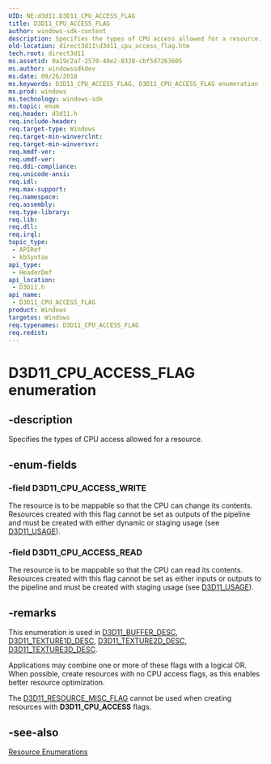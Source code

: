 ```yaml
---
UID: NE:d3d11.D3D11_CPU_ACCESS_FLAG
title: D3D11_CPU_ACCESS_FLAG
author: windows-sdk-content
description: Specifies the types of CPU access allowed for a resource.
old-location: direct3d11\d3d11_cpu_access_flag.htm
tech.root: direct3d11
ms.assetid: 0a19c2a7-2570-40e2-8328-cbf5d7263605
ms.author: windowssdkdev
ms.date: 09/26/2018
ms.keywords: D3D11_CPU_ACCESS_FLAG, D3D11_CPU_ACCESS_FLAG enumeration [Direct3D 11], D3D11_CPU_ACCESS_READ, D3D11_CPU_ACCESS_WRITE, d3d11/D3D11_CPU_ACCESS_FLAG, d3d11/D3D11_CPU_ACCESS_READ, d3d11/D3D11_CPU_ACCESS_WRITE, direct3d11.d3d11_cpu_access_flag, e0f1ea8e-63f7-ef8a-fa11-3cbc160d2469
ms.prod: windows
ms.technology: windows-sdk
ms.topic: enum
req.header: d3d11.h
req.include-header: 
req.target-type: Windows
req.target-min-winverclnt: 
req.target-min-winversvr: 
req.kmdf-ver: 
req.umdf-ver: 
req.ddi-compliance: 
req.unicode-ansi: 
req.idl: 
req.max-support: 
req.namespace: 
req.assembly: 
req.type-library: 
req.lib: 
req.dll: 
req.irql: 
topic_type:
 - APIRef
 - kbSyntax
api_type:
 - HeaderDef
api_location:
 - D3D11.h
api_name:
 - D3D11_CPU_ACCESS_FLAG
product: Windows
targetos: Windows
req.typenames: D3D11_CPU_ACCESS_FLAG
req.redist: 
---
```


# D3D11_CPU_ACCESS_FLAG enumeration


## -description


Specifies the types of CPU access allowed for a resource.


## -enum-fields




### -field D3D11_CPU_ACCESS_WRITE

The resource is to be mappable so that the CPU can change its contents. Resources created with this flag cannot be set as outputs of the pipeline and must be created with either dynamic or staging usage (see <a href="https://msdn.microsoft.com/251d462e-964e-42db-8554-dba8f5a9b1ef">D3D11_USAGE</a>).


### -field D3D11_CPU_ACCESS_READ

The resource is to be mappable so that the CPU can read its contents. Resources created with this flag cannot be set as either inputs or outputs to the pipeline and must be created with staging usage (see <a href="https://msdn.microsoft.com/251d462e-964e-42db-8554-dba8f5a9b1ef">D3D11_USAGE</a>).


## -remarks



This enumeration is used in <a href="https://msdn.microsoft.com/a5e470bb-011b-4a2a-96d6-cbf76fe12638">D3D11_BUFFER_DESC</a>, <a href="https://msdn.microsoft.com/8523d7b1-856e-4ec8-9286-4f1f2730a428">D3D11_TEXTURE1D_DESC</a>, <a href="https://msdn.microsoft.com/90c0f877-daf5-4b3d-9846-5bb414c55461">D3D11_TEXTURE2D_DESC</a>, <a href="https://msdn.microsoft.com/b3fd4280-c967-4eed-8a10-97f0c7ef56ac">D3D11_TEXTURE3D_DESC</a>. 

Applications may combine one or more of these flags with a logical OR. When possible, create resources with no CPU access flags, as this enables better resource optimization.

The <a href="https://msdn.microsoft.com/2a324055-21b0-4dad-a8e0-781905329dc2">D3D11_RESOURCE_MISC_FLAG</a> cannot be used when creating resources with <b>D3D11_CPU_ACCESS</b> flags.




## -see-also




<a href="https://msdn.microsoft.com/b547819b-7006-40b5-84a4-adf198048051">Resource Enumerations</a>
 

 

